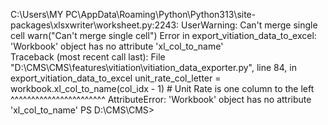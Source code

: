 C:\Users\MY PC\AppData\Roaming\Python\Python313\site-packages\xlsxwriter\worksheet.py:2243: UserWarning: Can't merge single cell
  warn("Can't merge single cell")
Error in export_vitiation_data_to_excel: 'Workbook' object has no attribute 'xl_col_to_name'  
Traceback (most recent call last):
  File "D:\CMS\CMS\features\vitiation\vitiation_data_exporter.py", line 84, in export_vitiation_data_to_excel
    unit_rate_col_letter = workbook.xl_col_to_name(col_idx - 1) # Unit Rate is one column to the left
                           ^^^^^^^^^^^^^^^^^^^^^^^
AttributeError: 'Workbook' object has no attribute 'xl_col_to_name'
PS D:\CMS\CMS>